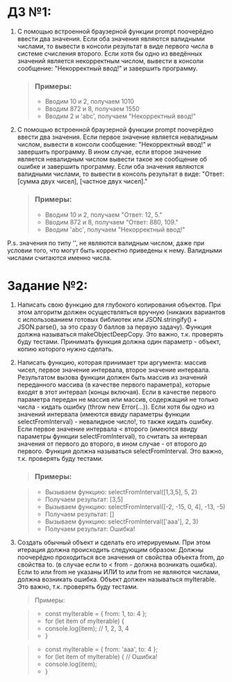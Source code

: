 # ДЗ №1:

1. С помощью встроенной браузерной функции prompt поочерёдно ввести два значения. Если оба значения являются валидными числами, то вывести в консоли результат в виде первого числа в системе счисления второго.
   Если хотя бы одно из введённых значений является некорректным числом, вывести в консоли сообщение: "Некорректный ввод!" и завершить программу.

   > ### Примеры:
   >
   > - Вводим 10 и 2, получаем 1010
   > - Вводим 872 и 8, получаем 1550
   > - Вводим 2 и 'abc', получаем "Некорректный ввод!"

2. С помощью встроенной браузерной функции prompt поочерёдно ввести два значения. Если первое значение является невалидным числом, вывести в консоли сообщение: "Некорректный ввод!" и завершить программу. В ином случае, если второе значение является невалидным числом вывести такое же сообщение об ошибке и завершить программу. Если оба значения являются валидными числами, то вывести в консоль результат в виде: "Ответ: [сумма двух чисел], [частное двух чисел]."
   > ### Примеры:
   >
   > - Вводим 10 и 2, получаем "Ответ: 12, 5."
   > - Вводим 872 и 8, получаем "Ответ: 880, 109."
   > - Вводим 'abc', получаем "Некорректный ввод!"

P.s. значения по типу '', не являются валидным числом, даже при условии того, что могут быть корректно приведены к нему.
Валидными числами считаются именно числа.

# Задание №2:

1. Написать свою функцию для глубокого копирования объектов. При этом алгоритм должен осуществляться вручную (никаких вариантов с использованием готовых библиотек или JSON.stringify() + JSON.parse(), за это сразу 0 баллов за первую задачу). Функция должна называться makeObjectDeepCopy. Это важно, т.к. проверять буду тестами. Принимать функция должна один параметр - объект, копию которого нужно сделать.

2. Написать функцию, которая принимает три аргумента: массив чисел, первое значение интервала, второе значение интервала. Результатом вызова функции должен быть массив из значений переданного массива (в качестве первого параметра), которые входят в этот интервал (концы включая). Если в качестве первого параметра передан не массив или массив, содержащий не только числа - кидать ошибку (throw new Error(...)). Если хотя бы одно из значений интервала (имеются ввиду параметры функции selectFromInterval) - невалидное число!, то также кидать ошибку.
   Если первое значение интервала < второго (имеются ввиду параметры функции selectFromInterval), то считать за интервал значения от первого до второго, в ином случае - от второго до первого.
   Функция должна называться selectFromInterval. Это важно, т.к. проверять буду тестами.

   > ### Примеры:

   > - Вызываем функцию: selectFromInterval([1,3,5], 5, 2)
   > - Получаем результат: [3,5]
   > - Вызываем функцию: selectFromInterval([-2, -15, 0, 4], -13, -5)
   > - Получаем результат: []
   > - Вызываем функцию: selectFromInterval(['aaa'], 2, 3)
   > - Получаем результат: Ошибка!

3. Создать обычный объект и сделать его итерируемым. При этом итерация должна происходить следующим образом:
   Должны поочерёдно проходиться все значения от свойства объекта from, до свойства to. (в случае если to < from - должна возникать ошибка).
   Если to или from не указаны ИЛИ to или from не являются числами, должна возникать ошибка. Объект должен называться myIterable. Это важно, т.к. проверять буду тестами.

   > Примеры:

   > - const myIterable = { from: 1, to: 4 };
   > - for (let item of myIterable) {
   > - console.log(item); // 1, 2, 3, 4
   > - }

   > - const myIterable = { from: 'aaa', to: 4 };
   > - for (let item of myIterable) { // Ошибка!
   > - console.log(item);
   > - }
